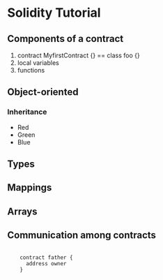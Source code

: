 # Solidity Tutorial #
## Components of a contract ##
1. contract MyfirstContract {} == class foo {}
2. local variables
3. functions

## Object-oriented ##
### Inheritance ###
* Red
* Green
* Blue

## Types ##
## Mappings ##
## Arrays ##
## Communication among contracts ##
``` solidity

    contract father {
      address owner
    }

```
